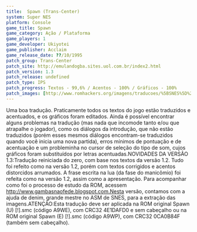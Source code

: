 ```yaml
---
title:  Spawn (Trans-Center)
system: Super NES
platform: Console
game_title: Spawn
game_category: Ação / Plataforma
game_players: 1
game_developer: Ukiyotei
game_publisher: Acclaim
game_release_date: ??/10/1995
patch_group: Trans-Center
patch_site: http://emulandogba.sites.uol.com.br/index2.html
patch_version: 1.3
patch_release: undefined
patch_type: IPS
patch_progress: Textos - 99,6% / Acentos - 100% / Gráficos - 100%
patch_images: [http://www.romhackers.org/imagens/traducoes/%5BSNES%5D%20Spawn%20-%20Trans-Center%20-%201.png,http://www.romhackers.org/imagens/traducoes/%5BSNES%5D%20Spawn%20-%20Trans-Center%20-%202.png,http://www.romhackers.org/imagens/traducoes/%5BSNES%5D%20Spawn%20-%20Trans-Center%20-%203.png]
---
```

Uma boa tradução. Praticamente todos os textos do jogo estão traduzidos e acentuados, e os gráficos foram editados. Ainda é possível encontrar alguns problemas na tradução (mas nada que incomode tanto e/ou que atrapalhe o jogador), como os diálogos da introdução, que não estão traduzidos (porém esses mesmos diálogos encontram-se traduzidos quando você inicia uma nova partida), erros mínimos de pontuação e de acentuação e um probleminha no cursor de seleção do tipo de som, cujos gráficos foram substituídos por letras acentuadas.NOVIDADES DA VERSÃO 1.3:Tradução reiniciada do zero, com base nos textos da versão 1.2. Tudo foi refeito como na versão 1.2, porém com textos corrigidos e acentos distorcidos arrumados. A frase escrita na lua (da fase do manicômio) foi refeita como na versão 1.2, assim como a apresentação. Para acompanhar como foi o processo de estudo da ROM, acessem http://www.gambasnaofede.blogspot.com.Nesta versão, contamos com a ajuda de denim, grande mestre no ASM de SNES, para a extração das imagens.ATENÇÃO:Esta tradução deve ser aplicada na ROM original Spawn (U) [!].smc (código A9WE), com CRC32 4E1DAFD0 e sem cabeçalho ou na ROM original Spawn (E) [!].smc (código A9WP), com CRC32 0CA0B84F (também sem cabeçalho).
